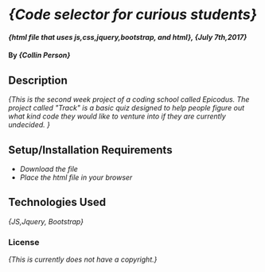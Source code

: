 # _{Code selector for curious students}_

#### _{html file that uses js,css,jquery,bootstrap, and html}, {July 7th,2017}_

#### By _**{Collin Person}**_

## Description

_{This is the second week project of a coding school called Epicodus. The project called "Track" is a basic quiz designed to help people figure out what kind code they would like to venture into if they are currently undecided. }_

## Setup/Installation Requirements

* _Download the file_
* _Place the html file in your browser_


## Technologies Used

_{JS,Jquery, Bootstrap}_

### License

*{This is currently does not have a copyright.}*
